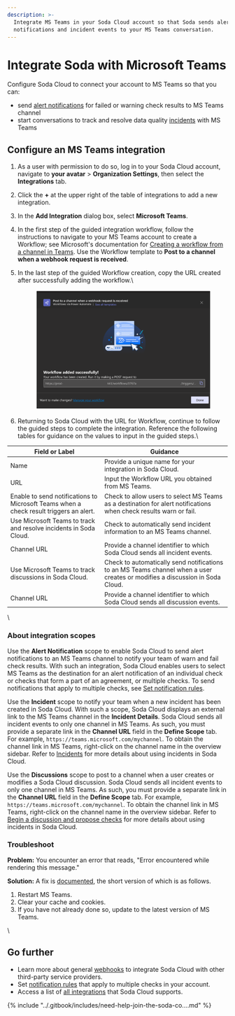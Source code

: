 ```yaml
---
description: >-
  Integrate MS Teams in your Soda Cloud account so that Soda sends alert
  notifications and incident events to your MS Teams conversation.
---
```


# Integrate Soda with Microsoft Teams

Configure Soda Cloud to connect your account to MS Teams so that you can:

* send [alert notifications](../collaborate/notif-rules.md) for failed or warning check results to MS Teams channel
* start conversations to track and resolve data quality [incidents](broken-reference) with MS Teams

## Configure an MS Teams integration

1. As a user with permission to do so, log in to your Soda Cloud account, navigate to **your avatar** > **Organization Settings**, then select the **Integrations** tab.
2. Click the **+** at the upper right of the table of integrations to add a new integration.
3. In the **Add Integration** dialog box, select **Microsoft Teams**.
4. In the first step of the guided integration workflow, follow the instructions to navigate to your MS Teams account to create a Workflow; see Microsoft's documentation for [Creating a workflow from a channel in Teams](https://support.microsoft.com/en-us/office/creating-a-workflow-from-a-channel-in-teams-242eb8f2-f328-45be-b81f-9817b51a5f0e). Use the Workflow template to **Post to a channel when a webhook request is received**.
5.  In the last step of the guided Workflow creation, copy the URL created after successfully adding the workflow.\


    <figure><img src="../.gitbook/assets/workflow-url.png" alt=""><figcaption></figcaption></figure>
6. Returning to Soda Cloud with the URL for Workflow, continue to follow the guided steps to complete the integration. Reference the following tables for guidance on the values to input in the guided steps.\


| Field or Label                                                                         | Guidance                                                                                                                     |
| -------------------------------------------------------------------------------------- | ---------------------------------------------------------------------------------------------------------------------------- |
| Name                                                                                   | Provide a unique name for your integration in Soda Cloud.                                                                    |
| URL                                                                                    | Input the Workflow URL you obtained from MS Teams.                                                                           |
| Enable to send notifications to Microsoft Teams when a check result triggers an alert. | Check to allow users to select MS Teams as a destination for alert notifications when check results warn or fail.            |
| Use Microsoft Teams to track and resolve incidents in Soda Cloud.                      | Check to automatically send incident information to an MS Teams channel.                                                     |
| Channel URL                                                                            | Provide a channel identifier to which Soda Cloud sends all incident events.                                                  |
| Use Microsoft Teams to track discussions in Soda Cloud.                                | Check to automatically send notifications to an MS Teams channel when a user creates or modifies a discussion in Soda Cloud. |
| Channel URL                                                                            | Provide a channel identifier to which Soda Cloud sends all discussion events.                                                |

\


### About integration scopes

Use the **Alert Notification** scope to enable Soda Cloud to send alert notifications to an MS Teams channel to notify your team of warn and fail check results. With such an integration, Soda Cloud enables users to select MS Teams as the destination for an alert notification of an individual check or checks that form a part of an agreement, or multiple checks. To send notifications that apply to multiple checks, see [Set notification rules](../collaborate/notif-rules.md).

Use the **Incident** scope to notify your team when a new incident has been created in Soda Cloud. With such a scope, Soda Cloud displays an external link to the MS Teams channel in the **Incident Details**. Soda Cloud sends all incident events to only one channel in MS Teams. As such, you must provide a separate link in the **Channel URL** field in the **Define Scope** tab. For example, `https://teams.microsoft.com/mychannel`. To obtain the channel link in MS Teams, right-click on the channel name in the overview sidebar. Refer to [Incidents](broken-reference) for more details about using incidents in Soda Cloud.

Use the **Discussions** scope to post to a channel when a user creates or modifies a Soda Cloud discussion. Soda Cloud sends all incident events to only one channel in MS Teams. As such, you must provide a separate link in the **Channel URL** field in the **Define Scope** tab. For example, `https://teams.microsoft.com/mychannel`. To obtain the channel link in MS Teams, right-click on the channel name in the overview sidebar. Refer to [Begin a discussion and propose checks](../use-case-guides/quick-start-end-user.md#begin-a-discussion-and-propose-checks) for more details about using incidents in Soda Cloud.

### Troubleshoot

**Problem:** You encounter an error that reads, "Error encountered while rendering this message."

**Solution:** A fix is [documented](https://www.anyviewer.com/kb/microsoft-teams-error-encountered-while-rendering-this-message-2996-ac.html), the short version of which is as follows.

1. Restart MS Teams.
2. Clear your cache and cookies.
3. If you have not already done so, update to the latest version of MS Teams.

\


## Go further

* Learn more about general [webhooks](integrate-webhooks.md) to integrate Soda Cloud with other third-party service providers.
* Set [notification rules](../collaborate/notif-rules.md) that apply to multiple checks in your account.
* Access a list of [all integrations](https://www.soda.io/integrations) that Soda Cloud supports.

{% include "../.gitbook/includes/need-help-join-the-soda-co....md" %}
